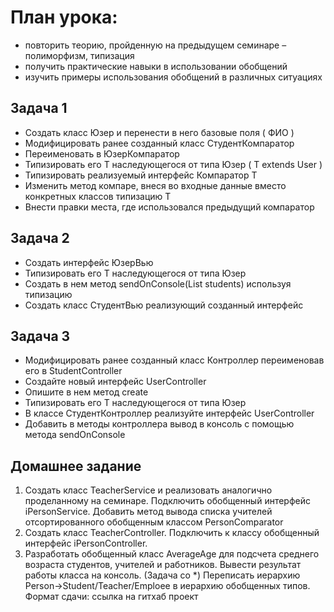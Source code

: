 # План урока:
- повторить теорию, пройденную на предыдущем семинаре – полиморфизм, типизация
- получить практические навыки в использовании обобщений
- изучить примеры использования обобщений в различных ситуациях

## Задача 1
- Создать класс Юзер и перенести в него базовые поля ( ФИО )
- Модифицировать ранее созданный класс СтудентКомпаратор
- Переименовать в ЮзерКомпаратор
- Типизировать его T наследующегося от типа Юзер ( T extends User )
- Типизировать реализуемый интерфейс Компаратор T
- Изменить метод компаре, внеся во входные данные вместо конкретных
классов типизацию T
- Внести правки места, где использовался предыдущий компаратор

## Задача 2
- Создать интерфейс ЮзерВью
- Типизировать его T наследующегося от типа Юзер
- Создать в нем метод sendOnConsole(List<Student> students) используя
типизацию
- Создать класс СтудентВью реализующий созданный интерфейс

## Задача 3
- Модифицировать ранее созданный класс Контроллер переименовав его в
StudentController
- Создайте новый интерфейс UserController
- Опишите в нем метод create
- Типизировать его T наследующегося от типа Юзер
- В классе СтудентКонтроллер реализуйте интерфейс UserController
- Добавить в методы контроллера вывод в консоль с помощью метода
sendOnConsole

## Домашнее задание  
1) Создать класс TeacherService и реализовать аналогично проделанному на семинаре. Подключить обобщенный интерфейс iPersonService. Добавить метод вывода списка учителей отсортированного обобщенным классом PersonComparator
2) Создать класс TeacherController. Подключить к классу обобщенный интерфейс iPersonController.
3) Разработать обобщенный класс AverageAge для подсчета среднего возраста студентов, учителей и работников. Вывести результат работы класса на консоль.
(Задача со *) Переписать иерархию Person->Student/Teacher/Emploee в иерархию обобщенных типов.
Формат сдачи: ссылка на гитхаб проект
